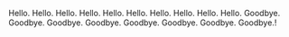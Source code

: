 Hello. Hello. Hello. Hello. Hello. Hello. Hello. Hello. Hello. Hello. 
Goodbye. Goodbye. Goodbye. Goodbye. Goodbye. Goodbye. Goodbye. Goodbye.!
